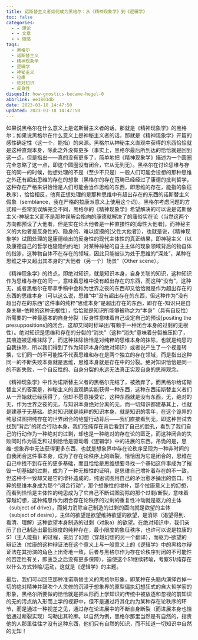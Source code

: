 ```yaml
---
title: 诺斯替主义者如何成为黑格尔：从《精神现象学》到《逻辑学》
toc: false
categories:
  - - 理论
  - - 文章
  - - 随感
tags:
  - 黑格尔
  - 诺斯替主义
  - 精神现象学
  - 逻辑学
  - 神秘主义
  - 拉康
  - 绝对知识
  - 反身性
disqusId: how-gnostics-became-hegel-0
abbrlink: ee1801db
date: 2023-03-18 14:47:50
updated: 2023-03-18 14:47:50
---
```


如果说黑格尔在什么意义上是诺斯替主义者的话，那就是《精神现象学》的黑格尔；如果说黑格尔在什么意义上是神秘主义者的话，那就是《精神现象学》开篇的感性确定性（这一个，能指）的来源。黑格尔从神秘主义直观中获得的东西恰恰就是这种直观本身，除此之外没有更多（事实上，黑格尔最后所到达的恰恰就是回到这一点，但是指出——真的没有更多了，简单地把《精神现象学》描述为一个圆圈完全忽略了这一点，即这个圆圈没有闭合，它从无到无）。黑格尔在讨论思维与存在的同一的时候，他想处理的不是（至少不只是）一般人们可能会设想的那种思维之外还有超出思维的存在的想象（黑格尔的存在范畴已经经过了康德的批判哲学，这种存在严格来讲恰恰是人们可能会当作思维的东西，即思维的存在，能指的象征秩序），恰恰相反，他真正想处理的是那种思维中有超出存在的东西的诺斯替主义假象（semblance，我在严格的拉康派意义上使用这个词）。黑格尔考虑问题的方式和一些常见误解完全不同，黑格尔的《精神现象学》希望解决的可以说是诺斯替主义-神秘主义而不是那种误解会指向的康德就解决了的庸俗实在论（当然这两个方向都预设了大他者，但是实在论大他者是一种直接性的[母性大他者]，而神秘主义的大他者是反身性的、隐身的、难以捉摸的[父性大他者]），也就是说，《精神现象学》试图处理的是康德给出的反身性的现代主体性的真正结果，即神秘主义（以及康德自己的哲学也隐隐约约地）对某种神秘的自主主体的现象领域背后的物自体的指涉，这种物自体不在存在的领域，因此只能被认为处于思维的“深处”，某种在思维之中又超出其本身的“大他者（另一个）场景”（Other scene）。

《精神现象学》的终点，即绝对知识，就是知识本身，自身关联的知识，这种知识作为思维与存在的同一，意味着思维中没有超出存在的东西，而这种“没有”，这种无，或者黑格尔在耶拿手稿中会称为世界之夜的东西却又恰恰就是作为超出存在的东西的思维本身（可以这么说，思维“中”没有超出存在的东西，但这种作为“没有超出存在的东西”这件事的纯粹“思维本身”是超出存在的东西，即存在-知识只是自身关联-依赖的这种无根性），恰恰就是知识所能够被称之为“本身”（具有自反性）所需要的一种最基本的自身分裂（反身性意味着自己设定自己的预设[positing the presuppositions]的闭合，这却又同时标举出/有赖于一种闭合本身的过剩的无根性）。绝对知识是思维和存在的分裂的“消失”（这种“消失”意味着分裂被压抑了，其痕迹被思维抹除了，而这种抹除恰恰是对纯粹的思维本身的抹除，也就是纯思的自我抹除，所以我们得到了作为知识本身的绝对知识）或者说产生了一个视差转换，它们同一的不可能性不代表思维和存在是两个独立的存在领域，而是指出这种同一的不断失败本身就是思维，思维本身就是存在中的分裂。绝对知识恰恰是同一的不断失败，一个自反性的、自身分裂的永远无法真正实现自身的思辨观念。

《精神现象学》中作为诺斯替主义者的黑格尔完结了，被扬弃了。而黑格尔给诺斯替主义的答案是，神秘主义的直观确实能获得一种东西，这种东西诺斯替主义者们从一开始就已经获得了，但却不愿意接受它，这种东西就是没有东西，无，绝对的无，作为世界之夜的无，与知识本身绝对分离的无，而一切知识都建基其上，也就是建基于无基础。绝对知识就是纯粹的知识本身，就是知识的零年，在这个诡异的纯思试图把纯存在的世界闭合的绝望行动背后——我们直接看到无，即这种尝试去找到“背后”的闭合行动本身，我们在纯存在背后看到了自己的脸孔，看到了我们自己的行动作为一种绝对的过剩，却也是一种绝对的存在论的匮乏，而这种闭合的失败同时作为匮乏和过剩恰恰是驱动着《逻辑学》中的进展的东西。吊诡的是，思维-想象界中无法获得更多东西，也就是想象界中存在论秩序呈现为一种非时间的自我闭合这件事本身，成为了存在论秩序上的断裂，恰恰因为它是闭合的，思维在自己中找不到存在的更多基础，而且恰恰是思维想要寻找一个基础这件事成为了摧毁一切基础的过剩，成为了一种无根性的证明，是思维自己增补着存在的不一致，但这种不一致却又是它的增补造成的，纯思试图用自己的矛治愈矛捅出的伤口。纯粹的思维本身成为那个“闭合行动”，那个想像性的增补，那个拉康意义上的幻想，而看到恰恰是主体性的纯思成为了它自己不断试图消除的那个过剩/断裂，意味着穿越幻想，这种纯思作为闭合存在论秩序的过剩的重复性冲动就是驱力的主体（subject of drive），而努力消除自己制造的过剩的面向就是欲望的主体（subject of desire），主体的欲望是欲望维持欲望的欲望，是消除（渴望得到、看清、理解）这种欲望本身制造的过剩（对象a）的欲望。在绝对知识中，我们亲历了自己制造出最低限度的纯粹存在，最小限度的象征秩序，也许可以说是拉康的S1（主人能指）的过程，亲历了幻想（穿越幻想的另一个翻译），而驱力-欲望的辩证法（拉康的这种辩证法在这个意义上与一般意义上的《逻辑学》中的黑格尔辩证法在其扮演的角色上出奇地一致，后者与黑格尔作为存在论秩序封闭的不可能性的否定性有关，即匮乏之后没有更多保障），迫使这个S1继续转喻，考察S1/纯存在以什么方式转喻/运动，这就是《逻辑学》的主题。

最后，我们可以回应那种准诺斯替主义的黑格尔形象，即某种在头脑内演绎吞掉一切的绝对精神并鼓吹个人灵修的沉浸于想象界的原型偏执幻想狂式的自大哲学家的形象，黑格尔所要做的恰恰就是把从形而上学知识的传统中被放逐和忽视的前知识的无的污点纳入形而上学的视野中，但不是通过将其化约为某种存在论秩序的环节，而是通过一种视差之见，通过存在论进展中的不断自身断裂（而进展本身也恰恰通过断裂实现）勾勒出其轮廓。以自然为例，黑格尔那里当然是有自然的，指责他的人那里往往才没有这种东西，他们只有自然的知识，而不知道一切知识中自然的无知！
